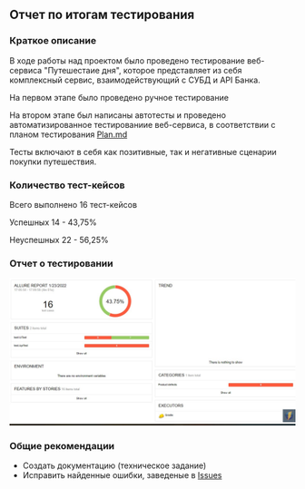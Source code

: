 ## Отчет по итогам тестирования

### Краткое описание
В ходе работы над проектом было проведено тестирование веб-сервиса "Путешестаие дня", которое представляет из себя комплексный сервис, взаимодействующий с СУБД и API Банка.

На первом этапе было проведено ручное тестирование

На втором этапе был написаны автотесты и проведено автоматизированное тестированиие веб-сервиса, в соответствии с планом тестирования [Plan.md](https://github.com/Ilgatilov/Diplom/blob/main/Plan.md)

Тесты включают в себя как позитивные, так и негативные сценарии покупки путешествия.

### Количество тест-кейсов
Всего выполнено 16 тест-кейсов

Успешных 14 - 43,75%

Неуспешных 22 - 56,25%

### Отчет о тестировании

![AllureReport](https://github.com/Ilgatilov/Diplom/blob/main/Screenshot/Allure%20Report.jpg)


### Общие рекомендации
* Создать документацию (техническое задание)
* Исправить найденные ошибки, заведеные в [Issues](https://github.com/Ilgatilov/Diplom/issues)

